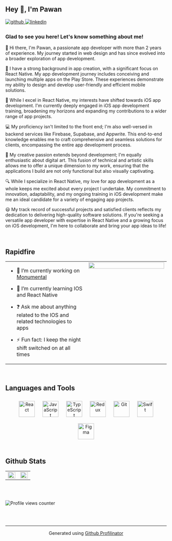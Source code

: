 ## Hey 👋, I'm Pawan  
  

<a href="https://github.com/pawanjs" target="_blank">
<img src=https://img.shields.io/badge/github-%2324292e.svg?&style=for-the-badge&logo=github&logoColor=white alt=github style="margin-bottom: 5px;" />
</a>
<a href="https://in.linkedin.com/in/bypawan" target="_blank">
<img src=https://img.shields.io/badge/linkedin-%231E77B5.svg?&style=for-the-badge&logo=linkedin&logoColor=white alt=linkedin style="margin-bottom: 5px;" />
</a>  
  



### Glad to see you here! Let's know something about me!  
👋 Hi there, I'm Pawan, a passionate app developer with more than 2 years of experience. My journey started in web design and has since evolved into a broader exploration of app development.

📱 I have a strong background in app creation, with a significant focus on React Native. My app development journey includes conceiving and launching multiple apps on the Play Store. These experiences demonstrate my ability to design and develop user-friendly and efficient mobile solutions.

🚀 While I excel in React Native, my interests have shifted towards iOS app development. I'm currently deeply engaged in iOS app development training, broadening my horizons and expanding my contributions to a wider range of app projects.

💻 My proficiency isn't limited to the front end; I'm also well-versed in backend services like Firebase, Supabase, and Appwrite. This end-to-end knowledge enables me to craft comprehensive and seamless solutions for clients, encompassing the entire app development process.

🎨 My creative passion extends beyond development; I'm equally enthusiastic about digital art. This fusion of technical and artistic skills allows me to offer a unique dimension to my work, ensuring that the applications I build are not only functional but also visually captivating.

🔍 While I specialize in React Native, my love for app development as a whole keeps me excited about every project I undertake. My commitment to innovation, adaptability, and my ongoing training in iOS development make me an ideal candidate for a variety of engaging app projects.

😃 My track record of successful projects and satisfied clients reflects my dedication to delivering high-quality software solutions. If you're seeking a versatile app developer with expertise in React Native and a growing focus on iOS development, I'm here to collaborate and bring your app ideas to life!

<br/>  

## Rapidfire  
<table><tr><td valign="top" width="50%">

- 🔭 I’m currently working on [Monumental](https://github.com/pawanjs/monumental)  
  

- 🌱 I’m currently learning IOS and React Native  
  

- ❓ Ask me about anything related to the IOS and related technologies to apps  
  

- ⚡ Fun fact: I keep the night shift switched on at all times   


</td><td valign="top" width="50%">

<div align="center">
<img src="https://cdn.dribbble.com/userupload/4160955/file/original-35a259c6d19396f4b3e8ce1ed95da5a0.jpg?compress=1&resize=752x" align="center" style="width: 100%" />
</div>  


</td></tr></table>  

<br/>  


## Languages and Tools  
<div align="center">  
<a href="https://reactjs.org/" target="_blank"><img style="margin: 10px" src="https://profilinator.rishav.dev/skills-assets/react-original-wordmark.svg" alt="React" height="50" /></a>  
<a href="https://www.javascript.com/" target="_blank"><img style="margin: 10px" src="https://profilinator.rishav.dev/skills-assets/javascript-original.svg" alt="JavaScript" height="50" /></a>  
<a href="https://www.typescriptlang.org/" target="_blank"><img style="margin: 10px" src="https://profilinator.rishav.dev/skills-assets/typescript-original.svg" alt="TypeScript" height="50" /></a>  
<a href="https://redux.js.org/" target="_blank"><img style="margin: 10px" src="https://profilinator.rishav.dev/skills-assets/redux-original.svg" alt="Redux" height="50" /></a>  
<a href="https://github.com/" target="_blank"><img style="margin: 10px" src="https://profilinator.rishav.dev/skills-assets/git-scm-icon.svg" alt="Git" height="50" /></a>  
<a href="https://developer.apple.com/swift/" target="_blank"><img style="margin: 10px" src="https://profilinator.rishav.dev/skills-assets/swift-original-wordmark.svg" alt="Swift" height="50" /></a>  
<a href="https://www.figma.com/" target="_blank"><img style="margin: 10px" src="https://profilinator.rishav.dev/skills-assets/figma-icon.svg" alt="Figma" height="50" /></a>
</div>  

<br/>  


## Github Stats  
<table><tr><td valign="top" width="50%">

<img src="https://github-readme-stats.vercel.app/api?username=pawanjs&show_icons=true&count_private=true&hide_border=true" align="left" style="width: 100%" />

</td><td valign="top" width="50%">

<img src="https://github-readme-stats.vercel.app/api/top-langs/?username=pawanjs&hide_border=true&layout=compact" align="left" style="width: 100%" />

</td></tr></table>  

<br/>  

  

<br/>  

![Profile views counter](https://komarev.com/ghpvc/?username=rishavanand&&style=flat-square)  
  

<br/>  


<br />

----
<div align="center">Generated using <a href="https://profilinator.rishav.dev/" target="_blank">Github Profilinator</a></div>
